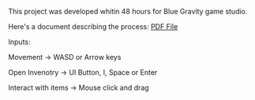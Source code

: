 This project was developed whitin 48 hours for Blue Gravity game studio. 

Here's a document describing the process: [PDF File](https://drive.google.com/file/d/1o9D2Qmc0v8vgetH4GCwdwZQgGAWqJ4KE/view?usp=sharing)


Inputs:

Movement -> WASD or Arrow keys

Open Invenotry -> UI Button, I, Space or Enter

Interact with items -> Mouse click and drag
